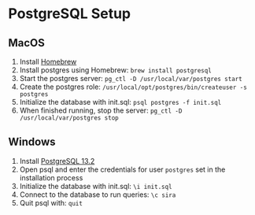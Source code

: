 # PostgreSQL Setup
## MacOS
1. Install [Homebrew](https://brew.sh/)
1. Install postgres using Homebrew: `brew install postgresql`
1. Start the postgres server: `pg_ctl -D /usr/local/var/postgres start`
1. Create the postgres role: `/usr/local/opt/postgres/bin/createuser -s postgres`
1. Initialize the database with init.sql: `psql postgres -f init.sql`
1. When finished running, stop the server: `pg_ctl -D /usr/local/var/postgres stop`

## Windows
1. Install [PostgreSQL 13.2](https://www.enterprisedb.com/downloads/postgres-postgresql-downloads)
1. Open psql and enter the credentials for user `postgres` set in the installation process
1. Initialize the database with init.sql: `\i init.sql`
1. Connect to the database to run queries: `\c sira`
1. Quit psql with: `quit`
